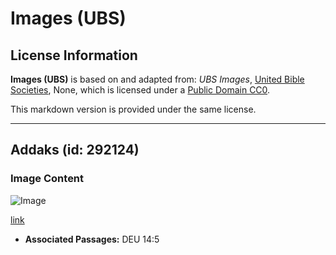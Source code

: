 # Images (UBS)

## License Information

**Images (UBS)** is based on and adapted from: _UBS Images_, [United Bible Societies](https://unitedbiblesocieties.org/), None, which is licensed under a [Public Domain CC0](https://creativecommons.org/public-domain/cc0/).

This markdown version is provided under the same license.



--------------------------------

## Addaks (id: 292124)

### Image Content

![Image](https://cdn.aquifer.bible/aquifer-content/resources/Media/WEB-0006_addax.jpg)

[link](https://cdn.aquifer.bible/aquifer-content/resources/Media/WEB-0006_addax.jpg)

* **Associated Passages:** DEU 14:5

